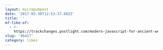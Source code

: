 ```yaml
---
layout: micropubpost
date: '2017-03-30T12:53:37.682Z'
title: ''
mf-like-of:
  - >-
    https://trackchanges.postlight.com/modern-javascript-for-ancient-web-developers-58e7cae050f9?imm_mid=0ef853&cmp=em-web-na-na-newsltr_20170329
slug: '46417'
category: likes
---
```

